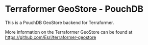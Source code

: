 # Terraformer GeoStore - PouchDB

This is a PouchDB GeoStore backend for Terraformer.

More information on the Terraformer GeoStore can be found at https://github.com/Esri/terraformer-geostore
